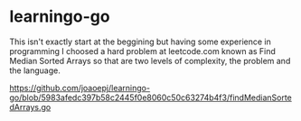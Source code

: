 ﻿# learningo-go
 
 This isn't exactly start at the beggining but having some experience in programming I choosed a hard problem at leetcode.com known as Find Median Sorted Arrays so that are two levels of complexity, the problem and the language.
 
 https://github.com/joaoepj/learningo-go/blob/5983afedc397b58c2445f0e8060c50c63274b4f3/findMedianSortedArrays.go
